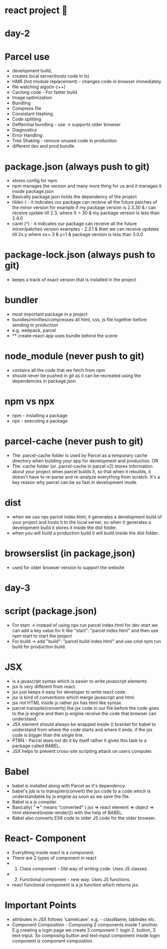 # react project 🥅

#                             day-2 


# Parcel use
- development build,
- creates local server(hosts code in ls)
- HMR (hot module replacement) - changes code in browser immediately
- file watching algo(in c++)
- Caching code - For faster build
- Image optimization
- Bundling
- Compress file
- Consistant Hashing
- Code splitting
- Defferntial bundling - use -> supports older browser
- Diagnostics
- Error Handling
- Tree Shaking - remove unused code in production
- different dev and prod bundle

# package.json (always push to git)

- stores config for npm
- npm manages the version and many more thing for us and it manages it inside package.json
- Basically package.json holds the dependency of the project
- tilde(-) - it indicates our package can receive all the future patches of the minor version
  for example if my package version is 2.3.30 & i can receive update till 2.3. where X > 30
  & my package version is less than 2.4.0
- caret (^) - it indicates our package can receive all the future minor/patches version
  examples - 2.3.1 & then we can receive updates till 2x.y where x≥= 3 & y>1 & package version is less than 3.0.0

# package-lock.json (always push to git)

- keeps a track of exact version that is installed in the project

# bundler 
- most important package in a project
- bundles/minifies/compresses all html, css, js file together before sending to production
- e.g. webpack, parcel
- ** create-react-app uses bundle behind the scene

# node_module (never push to git)

- contains all the code that we fetch from npm
- should never be pushed in git as it can be recreated using the dependencies in package.json

# npm vs npx
- npm - installing a package
- npx - executing a package

# parcel-cache (never push to git)
- The .parcel-cache folder is used by Parcel as a temporary cache directory when building your app for development and production.
OR
- The .cache folder (or .parcel-cache in parcel v2) stores information about your project when parcel builds it, so that when it rebuilds, it doesn't have to re-parse and re-analyze everything from scratch. It's a key reason why parcel can be so fast in development mode.

# dist
- when we use npx parcel index.html, it generates a development build of your project and hosts it to the local server, so when it generates a development build it stores it inside the dist folder.
- when you will build a production build it will build inside the dist folder.

# browserslist (in package,json)
- used for older browser version to support the website


#                          day-3

# script (package.json)
- For start ->
       instead of using npx run parcel index.html for dev start we can add a key value for it like "start": "parcel index.html" and then use npm start to start the project
- For build ->
       add "build": "parcel build index.html" and use cmd npm run build for production build.

 # JSX
 - is a javascript syntax which is easier to write javascript elements
 - jsx is very different from react.
 - jsx just keeps it easy for developer to write react code.
 - jsx is kind of conventions which merge javascript and html.
 - jsx not HTML inside js rather jsx has html like syntax.
 - parcel transpile(converts) the jsx code in our file before the code goes to the js engine and then js engine receive the code that browser can understand.
 - JSX element should always be wrapped inside () bracket for babel to understand from where the code starts and where it ends. if the jsx code is bigger than the single line.
 - PTBN - Parcel does not do it by itself rather it gives this task to a package called BABEL.
 - JSX helps to prevent cross-site scripting attack on users computer.


 # Babel

- babel is installed along with Parcel as it's dependency.
- babel's job is to transpiler(convert) the jsx code to a code which is understandable by js engine as soon as we save the file.
- Babel is a js compiler.
- Basically( "=>"  means "converted" ) jsx => react element => object => html element(inside render()) with the help of BABEL.
- Babel also converts ES6 code to older JS code for the older browser.

# React- Component
- Everything inside react is a component.
- There are 2 types of component in react 
- 1. Class component - Old way of writing code. Uses JS classes.
- 2. Functional component - new way. Uses JS functions.
- react functional component is a js function which returns jsx.

# Important Points
- attributes in JSX follows 'camelcase'. e.g. - className, tabIndex etc.
- Component Composition - Composing 2 components inside 1 another. E.g creating a login page we create 3 component 1. login 2. button, 3. text-input. So composing button and text-input component inside login component is component composition.
